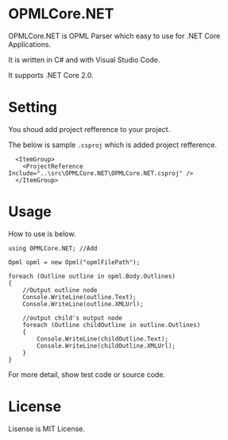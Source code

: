 # OPMLCore.NET
OPMLCore.NET is OPML Parser which easy to use for .NET Core Applications.

It is written in C# and with Visual Studio Code.

It supports .NET Core 2.0.

# Setting

You shoud add project refference to your project.

The below is sample `.csproj` which is added project refference.

```
  <ItemGroup>
    <ProjectReference Include="..\src\OPMLCore.NET\OPMLCore.NET.csproj" />
  </ItemGroup>
```


# Usage
 How to use is below.

```
using OPMLCore.NET; //Add

Opml opml = new Opml("opmlFilePath");

foreach (Outline outline in opml.Body.Outlines) 
{
    //Output outline node
    Console.WriteLine(outline.Text);
    Console.WriteLine(outline.XMLUrl);
    
    //output child's output node
    foreach (Outline childOutline in outline.Outlines)
    {
        Console.WriteLine(childOutline.Text);
        Console.WriteLine(childOutline.XMLUrl);                    
    }
}

```

For more detail, show test code or source code.

# License
Lisense is MIT License.
